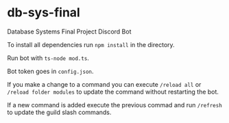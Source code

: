 # db-sys-final
Database Systems Final Project Discord Bot

To install all dependencies run `npm install` in the directory.

Run bot with `ts-node mod.ts`.

Bot token goes in `config.json`.

If you make a change to a command you can execute `/reload all` or `/reload folder modules` to update the command without restarting the bot.

If a new command is added execute the previous commad and run `/refresh` to update the guild slash commands.
